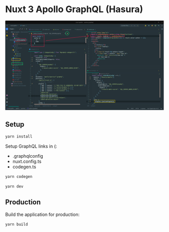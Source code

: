 # Nuxt 3 Apollo GraphQL (Hasura)

![Preview](./preview.png)

## Setup

```bash
yarn install
```
Setup GraphQL links in (:
- .graphqlconfig
- nuxt.config.ts
- codegen.ts

```bash
yarn codegen
```
```bash
yarn dev
```

## Production

Build the application for production:

```bash
yarn build
```
